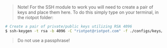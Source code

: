 > Note! For the SSH module to work you will need to create a pair of keys and place them here. To do this simply type on your terminal, in the riotpot folder:

```bash
# Create a pair of private/public keys utilizing RSA 4096
$ ssh-keygen -t rsa -b 4096 -C "riotpot@riotpot.com" -f ./configs/keys/riopot_rsa
```

> Do not use a passphrase!